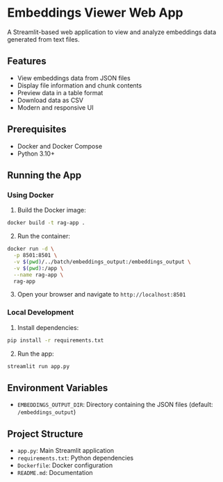 # Embeddings Viewer Web App

A Streamlit-based web application to view and analyze embeddings data generated from text files.

## Features

- View embeddings data from JSON files
- Display file information and chunk contents
- Preview data in a table format
- Download data as CSV
- Modern and responsive UI

## Prerequisites

- Docker and Docker Compose
- Python 3.10+

## Running the App

### Using Docker

1. Build the Docker image:
```bash
docker build -t rag-app .
```

2. Run the container:
```bash
docker run -d \
  -p 8501:8501 \
  -v $(pwd)/../batch/embeddings_output:/embeddings_output \
  -v $(pwd):/app \
  --name rag-app \
  rag-app
```

3. Open your browser and navigate to `http://localhost:8501`

### Local Development

1. Install dependencies:
```bash
pip install -r requirements.txt
```

2. Run the app:
```bash
streamlit run app.py
```

## Environment Variables

- `EMBEDDINGS_OUTPUT_DIR`: Directory containing the JSON files (default: `/embeddings_output`)

## Project Structure

- `app.py`: Main Streamlit application
- `requirements.txt`: Python dependencies
- `Dockerfile`: Docker configuration
- `README.md`: Documentation
